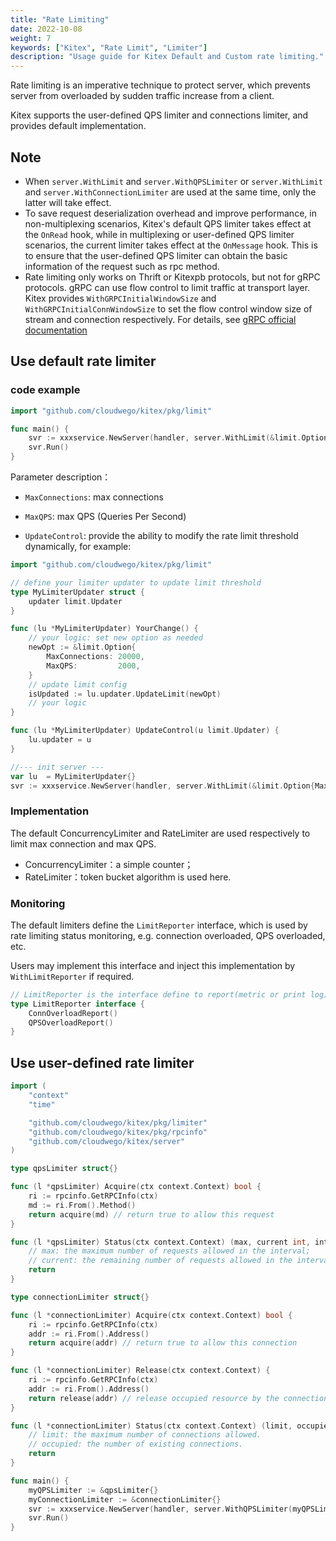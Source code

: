 ```yaml
---
title: "Rate Limiting"
date: 2022-10-08
weight: 7
keywords: ["Kitex", "Rate Limit", "Limiter"]
description: "Usage guide for Kitex Default and Custom rate limiting."
---
```


Rate limiting is an imperative technique to protect server, which prevents server from overloaded by sudden traffic increase from a client.

Kitex supports the user-defined QPS limiter and connections limiter, and provides default implementation.

## Note

- When `server.WithLimit` and `server.WithQPSLimiter` or `server.WithLimit` and `server.WithConnectionLimiter` are used at the same time, only the latter will take effect.
- To save request deserialization overhead and improve performance, in non-multiplexing scenarios, Kitex's default QPS limiter takes effect at the `OnRead` hook, while in multiplexing or user-defined QPS limiter scenarios, the current limiter takes effect at the `OnMessage` hook. This is to ensure that the user-defined QPS limiter can obtain the basic information of the request such as rpc method.
- Rate limiting only works on Thrift or Kitexpb protocols, but not for gRPC protocols. gRPC can use flow control to limit traffic at transport layer. Kitex provides `WithGRPCInitialWindowSize` and `WithGRPCInitialConnWindowSize` to set the flow control window size of stream and connection respectively. For details, see [gRPC official documentation](https://pkg.go.dev/google.golang.org/grpc#InitialConnWindowSize)

## Use default rate limiter

### code example

```go
import "github.com/cloudwego/kitex/pkg/limit"

func main() {
	svr := xxxservice.NewServer(handler, server.WithLimit(&limit.Option{MaxConnections: 10000, MaxQPS: 1000}))
	svr.Run()
}
```

Parameter description：

- `MaxConnections`: max connections

- `MaxQPS`: max QPS (Queries Per Second)

- `UpdateControl`: provide the ability to modify the rate limit threshold dynamically, for example:

```go
import "github.com/cloudwego/kitex/pkg/limit"

// define your limiter updater to update limit threshold
type MyLimiterUpdater struct {
	updater limit.Updater
}

func (lu *MyLimiterUpdater) YourChange() {
	// your logic: set new option as needed
	newOpt := &limit.Option{
		MaxConnections: 20000,
		MaxQPS:         2000,
	}
	// update limit config
	isUpdated := lu.updater.UpdateLimit(newOpt)
	// your logic
}

func (lu *MyLimiterUpdater) UpdateControl(u limit.Updater) {
	lu.updater = u
}

//--- init server ---
var lu  = MyLimiterUpdater{}
svr := xxxservice.NewServer(handler, server.WithLimit(&limit.Option{MaxConnections: 10000, MaxQPS: 1000, UpdateControl: lu.UpdateControl}))
```

### Implementation

The default ConcurrencyLimiter and RateLimiter are used respectively to limit max connection and max QPS.

- ConcurrencyLimiter：a simple counter；
- RateLimiter：token bucket algorithm is used here.

### Monitoring

The default limiters define the `LimitReporter` interface, which is used by rate limiting status monitoring, e.g. connection overloaded, QPS overloaded, etc.

Users may implement this interface and inject this implementation by `WithLimitReporter` if required.

```go
// LimitReporter is the interface define to report(metric or print log) when limit happen
type LimitReporter interface {
    ConnOverloadReport()
    QPSOverloadReport()
}
```

## Use user-defined rate limiter

```go
import (
    "context"
    "time"

    "github.com/cloudwego/kitex/pkg/limiter"
    "github.com/cloudwego/kitex/pkg/rpcinfo"
    "github.com/cloudwego/kitex/server"
)

type qpsLimiter struct{}

func (l *qpsLimiter) Acquire(ctx context.Context) bool {
    ri := rpcinfo.GetRPCInfo(ctx)
    md := ri.From().Method()
    return acquire(md) // return true to allow this request
}

func (l *qpsLimiter) Status(ctx context.Context) (max, current int, interval time.Duration) {
    // max: the maximum number of requests allowed in the interval;
    // current: the remaining number of requests allowed in the interval;
    return
}

type connectionLimiter struct{}

func (l *connectionLimiter) Acquire(ctx context.Context) bool {
    ri := rpcinfo.GetRPCInfo(ctx)
    addr := ri.From().Address()
    return acquire(addr) // return true to allow this connection
}

func (l *connectionLimiter) Release(ctx context.Context) {
    ri := rpcinfo.GetRPCInfo(ctx)
    addr := ri.From().Address()
    return release(addr) // release occupied resource by the connection, only called after the release is successful.
}

func (l *connectionLimiter) Status(ctx context.Context) (limit, occupied int) {
    // limit: the maximum number of connections allowed.
    // occupied: the number of existing connections.
    return
}

func main() {
    myQPSLimiter := &qpsLimiter{}
    myConnectionLimiter := &connectionLimiter{}
    svr := xxxservice.NewServer(handler, server.WithQPSLimiter(myQPSLimiter), server.WithConnectionLimiter(myConnectionLimiter))
    svr.Run()
}
```
